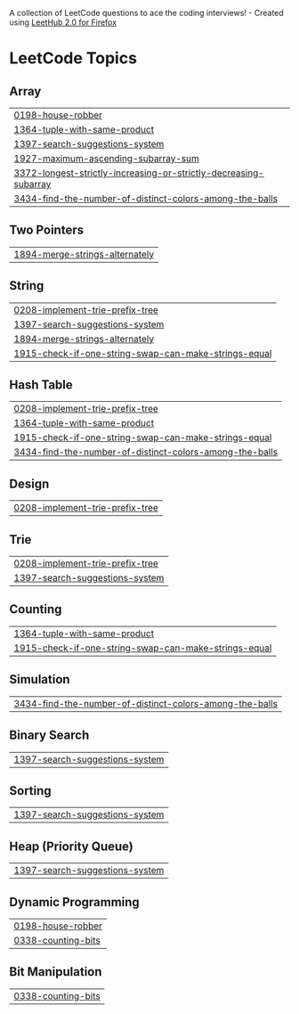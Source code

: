 A collection of LeetCode questions to ace the coding interviews! - Created using [LeetHub 2.0 for Firefox](https://github.com/maitreya2954/LeetHub-2.0-Firefox)
<!---LeetCode Topics Start-->
# LeetCode Topics
## Array
|  |
| ------- |
| [0198-house-robber](https://github.com/vistej/leetcode/tree/master/0198-house-robber) |
| [1364-tuple-with-same-product](https://github.com/vistej/leetcode/tree/master/1364-tuple-with-same-product) |
| [1397-search-suggestions-system](https://github.com/vistej/leetcode/tree/master/1397-search-suggestions-system) |
| [1927-maximum-ascending-subarray-sum](https://github.com/vistej/leetcode/tree/master/1927-maximum-ascending-subarray-sum) |
| [3372-longest-strictly-increasing-or-strictly-decreasing-subarray](https://github.com/vistej/leetcode/tree/master/3372-longest-strictly-increasing-or-strictly-decreasing-subarray) |
| [3434-find-the-number-of-distinct-colors-among-the-balls](https://github.com/vistej/leetcode/tree/master/3434-find-the-number-of-distinct-colors-among-the-balls) |
## Two Pointers
|  |
| ------- |
| [1894-merge-strings-alternately](https://github.com/vistej/leetcode/tree/master/1894-merge-strings-alternately) |
## String
|  |
| ------- |
| [0208-implement-trie-prefix-tree](https://github.com/vistej/leetcode/tree/master/0208-implement-trie-prefix-tree) |
| [1397-search-suggestions-system](https://github.com/vistej/leetcode/tree/master/1397-search-suggestions-system) |
| [1894-merge-strings-alternately](https://github.com/vistej/leetcode/tree/master/1894-merge-strings-alternately) |
| [1915-check-if-one-string-swap-can-make-strings-equal](https://github.com/vistej/leetcode/tree/master/1915-check-if-one-string-swap-can-make-strings-equal) |
## Hash Table
|  |
| ------- |
| [0208-implement-trie-prefix-tree](https://github.com/vistej/leetcode/tree/master/0208-implement-trie-prefix-tree) |
| [1364-tuple-with-same-product](https://github.com/vistej/leetcode/tree/master/1364-tuple-with-same-product) |
| [1915-check-if-one-string-swap-can-make-strings-equal](https://github.com/vistej/leetcode/tree/master/1915-check-if-one-string-swap-can-make-strings-equal) |
| [3434-find-the-number-of-distinct-colors-among-the-balls](https://github.com/vistej/leetcode/tree/master/3434-find-the-number-of-distinct-colors-among-the-balls) |
## Design
|  |
| ------- |
| [0208-implement-trie-prefix-tree](https://github.com/vistej/leetcode/tree/master/0208-implement-trie-prefix-tree) |
## Trie
|  |
| ------- |
| [0208-implement-trie-prefix-tree](https://github.com/vistej/leetcode/tree/master/0208-implement-trie-prefix-tree) |
| [1397-search-suggestions-system](https://github.com/vistej/leetcode/tree/master/1397-search-suggestions-system) |
## Counting
|  |
| ------- |
| [1364-tuple-with-same-product](https://github.com/vistej/leetcode/tree/master/1364-tuple-with-same-product) |
| [1915-check-if-one-string-swap-can-make-strings-equal](https://github.com/vistej/leetcode/tree/master/1915-check-if-one-string-swap-can-make-strings-equal) |
## Simulation
|  |
| ------- |
| [3434-find-the-number-of-distinct-colors-among-the-balls](https://github.com/vistej/leetcode/tree/master/3434-find-the-number-of-distinct-colors-among-the-balls) |
## Binary Search
|  |
| ------- |
| [1397-search-suggestions-system](https://github.com/vistej/leetcode/tree/master/1397-search-suggestions-system) |
## Sorting
|  |
| ------- |
| [1397-search-suggestions-system](https://github.com/vistej/leetcode/tree/master/1397-search-suggestions-system) |
## Heap (Priority Queue)
|  |
| ------- |
| [1397-search-suggestions-system](https://github.com/vistej/leetcode/tree/master/1397-search-suggestions-system) |
## Dynamic Programming
|  |
| ------- |
| [0198-house-robber](https://github.com/vistej/leetcode/tree/master/0198-house-robber) |
| [0338-counting-bits](https://github.com/vistej/leetcode/tree/master/0338-counting-bits) |
## Bit Manipulation
|  |
| ------- |
| [0338-counting-bits](https://github.com/vistej/leetcode/tree/master/0338-counting-bits) |
<!---LeetCode Topics End-->